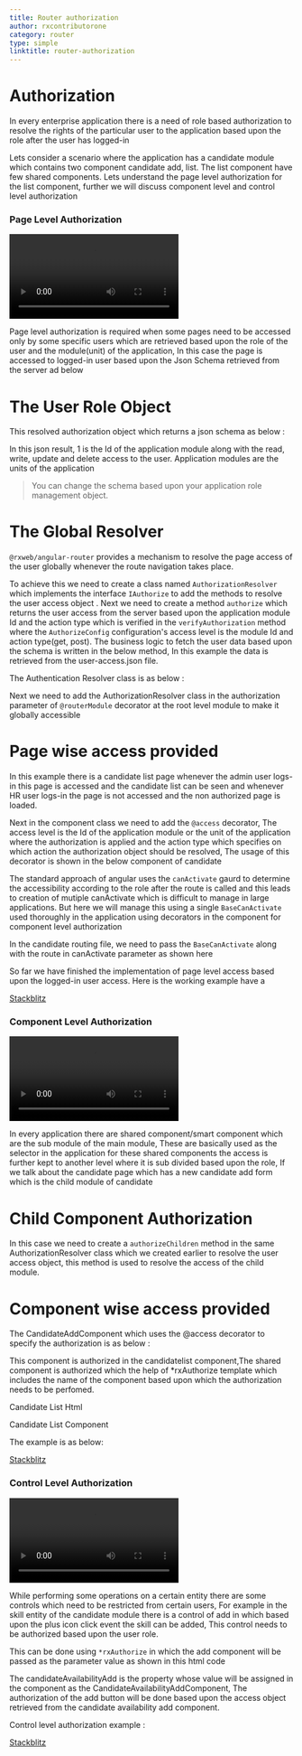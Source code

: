 ```yaml
---
title: Router authorization
author: rxcontributorone
category: router
type: simple
linktitle: router-authorization
---
```


# Authorization
In every enterprise application there is a need of role based authorization to resolve the rights of the particular user to the application based upon the role after the user has logged-in 

Lets consider a scenario where the application has a candidate module which contains two component candidate add, list. The list component have few shared components. Lets understand the page level authorization for the list component, further we will discuss component level and control level authorization

### Page Level Authorization

<video controls>
<source src="assets/rxwebcore/Images/controller-page-level.mp4" type="video/mp4">
</video>

Page level authorization is required when some pages need to be accessed only by some specific users which are retrieved based upon the role of the user and the module(unit) of the application, In this case the page is accessed to logged-in user based upon the Json Schema retrieved from the server ad below 

# The User Role Object
This resolved authorization object which returns a json schema as below :

<div component="app-code" key="authorization-router-json"></div> 

In this json result, 1 is the Id of the application module along with the read, write, update and delete access to the user. Application modules are the units of the application 

> You can change the schema based upon your application role management object. 

# The Global Resolver
`@rxweb/angular-router` provides a mechanism to resolve the page access of the user globally whenever the route navigation takes place.  

To achieve this we need to create a class named `AuthorizationResolver` which implements the interface `IAuthorize` to add the methods to resolve the user access object . 
Next we need to create a method `authorize` which returns the user access from the server based upon the application module Id and the action type which is verified in the `verifyAuthorization` method where the `AuthorizeConfig` configuration's  access level is the module Id and action type(get, post). 
The business logic to fetch the user data based upon the schema is written in the below method, In this example the data is retrieved from the user-access.json file.

The Authentication Resolver class is as below : 

<div component="app-code" key="authorization-router-component"></div> 

Next we need to add the AuthorizationResolver class in the authorization parameter of `@routerModule` decorator at the root level module to make it globally accessible 

<div component="app-code" key="authorization-router-model"></div> 

# Page wise access provided
In this example there is a candidate list page whenever the admin user logs-in this page is accessed and the candidate list can be seen and whenever HR user logs-in the page is not accessed and the non authorized page is loaded.  

Next in the component class we need to add the `@access` decorator, The access level is the Id of the application module or the unit of the application where the authorization is applied and the action type which specifies on which action the authorization object should be resolved, The usage of this decorator is shown in the below component of candidate

<div component="app-code" key="authorization-candidate-component"></div> 

The standard approach of angular uses the `canActivate` gaurd to determine the accessibility according to the role after the route is called and this leads to creation of mutiple canActivate which is difficult to manage in large applications. But here we will manage this using a single `BaseCanActivate` used thoroughly in the application using decorators in the component for component level authorization

In the candidate routing file, we need to pass the `BaseCanActivate` along with the route in canActivate parameter as shown here

<div component="app-code" key="authorization-candidate-routing"></div> 

So far we have finished the implementation of page level access based upon the logged-in user access. Here is the working example have a
<div class="stackbltiz-link"> 
<a target="_blank" class="redirect-link" href="https://stackblitz.com/edit/router-authorization-e8dq1f?file=src/app/security/authorization-resolver.ts">Stackblitz</a>
</div>

### Component Level Authorization
<video controls>
<source src="assets/rxwebcore/Images/controller-component-level.mp4" type="video/mp4">
</video>

In every application there are shared component/smart component which are the sub module of the main module, These are basically used as the selector in the application for these shared components the access is further kept to another level where it is sub divided based upon the role, If we talk about the candidate page which has a new candidate add form which is the child module of candidate

# Child Component Authorization
In this case we need to create a `authorizeChildren` method in the same AuthorizationResolver class which we created earlier to resolve the user access object, this method is used to resolve the access of the child module.

<div component="app-code" key="authorization-router-sharedcomponent"></div> 

# Component wise access provided
The CandidateAddComponent which uses the @access decorator to specify the authorization is as below :

<div component="app-code" key="authorization-router-candidateaddcomponent"></div> 

This component is authorized in the candidatelist component,The shared component is authorized which the help of *rxAuthorize template which includes the name of the component based upon which the authorization needs to be perfomed. 

Candidate List Html 
<div component="app-code" key="authorization-router-candidatelisthtml"></div>

Candidate List Component
<div component="app-code" key="authorization-router-candidatelistcomponent"></div>

The example is as below:
<div class="stackbltiz-link"> 
<a target="_blank" class="redirect-link" href="https://stackblitz.com/edit/router-authorization-child-level-authorization?file=src/app/dashboard.component.html">Stackblitz</a>
</div>

### Control Level Authorization

<video controls>
<source src="assets/rxwebcore/Images/router-control-level.mp4" type="video/mp4">
</video>

While performing some operations on a certain entity there are some controls which need to be restricted from certain users, For example in the skill entity of the candidate module there is a control of add in which based upon the plus icon click event the skill can be added, This control needs to be authorized based upon the user role.

This can be done using `*rxAuthorize` in which the add component will be passed as the parameter value as shown in this html code

<div component="app-code" key="authorization-candidate-html"></div> 

The candidateAvailabilityAdd is the property whose value will be assigned in the component as the CandidateAvailabilityAddComponent, The authorization of the add button will be done based upon the access object retrieved from the candidate availability add component.

<div component="app-code" key="authorization-candidate-controlcomponent"></div> 

Control level authorization example :
<div class="stackbltiz-link"> 
<a target="_blank" class="redirect-link" href="https://stackblitz.com/edit/router-authorization-control-level?file=src/app/candidate-list/candidate-list.component.ts">Stackblitz</a>
</div>